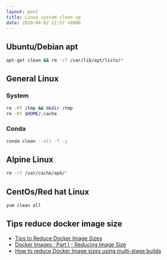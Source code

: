 ```yaml
---
layout: post
title: Linux system clean up
date: 2020-04-02 21:57 +0000
---
```


## Ubuntu/Debian apt
```bash
apt-get clean && rm -rf /var/lib/apt/lists/*
```

## General Linux

### System 

```bash
rm -Rf /tmp && mkdir /tmp
rm -Rf $HOME/.cache
```

### Conda

```bash
conda clean --all -f -y
```


## Alpine Linux

```bash
rm -rf /var/cache/apk/*
```

## CentOs/Red hat Linux

```bash
yum clean all
```


## Tips reduce docker image size

* [Tips to Reduce Docker Image Sizes](https://hackernoon.com/tips-to-reduce-docker-image-sizes-876095da3b34)
* [Docker Images : Part I - Reducing Image Size](https://www.ardanlabs.com/blog/2020/02/docker-images-part1-reducing-image-size.html)
* [How to reduce Docker Image sizes using multi-stage builds](https://blog.logrocket.com/reduce-docker-image-sizes-using-multi-stage-builds/)
